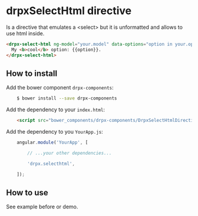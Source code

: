 drpxSelectHtml directive
========================

Is a directive that emulates a &lt;select> but it is unformatted and
allows to use html inside.


```html
<drpx-select-html ng-model="your.model" data-options="option in your.options">
  My <b>cool</b> option: {{option}}.
</drpx-select-html>
```



How to install
--------------

Add the bower component `drpx-components`:

```bash
    $ bower install --save drpx-components
```

Add the dependency to your `index.html`:

```html
    <script src="bower_components/drpx-components/DrpxSelectHtmlDirective.js"></script>
```

Add the dependency to you `YourApp.js`:

```javascript
    angular.module('YourApp', [

        // ...your other dependencies...

        'drpx.selecthtml',

    ]);
```



How to use
----------

See example before or demo.
